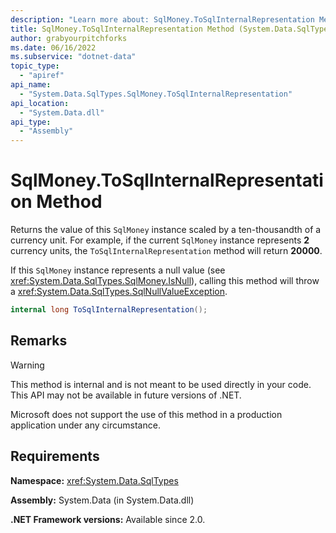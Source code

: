 ```yaml
---
description: "Learn more about: SqlMoney.ToSqlInternalRepresentation Method"
title: SqlMoney.ToSqlInternalRepresentation Method (System.Data.SqlTypes)
author: grabyourpitchforks
ms.date: 06/16/2022
ms.subservice: "dotnet-data"
topic_type:
  - "apiref"
api_name:
  - "System.Data.SqlTypes.SqlMoney.ToSqlInternalRepresentation"
api_location:
  - "System.Data.dll"
api_type:
  - "Assembly"
---
```

# SqlMoney.ToSqlInternalRepresentation Method

Returns the value of this `SqlMoney` instance scaled by a ten-thousandth of a currency unit.
For example, if the current `SqlMoney` instance represents **2** currency units, the
`ToSqlInternalRepresentation` method will return **20000**.

If this `SqlMoney` instance represents a null value (see <xref:System.Data.SqlTypes.SqlMoney.IsNull>), calling this method will throw a <xref:System.Data.SqlTypes.SqlNullValueException>.

```csharp
internal long ToSqlInternalRepresentation();
```

## Remarks

> [!WARNING]
> This method is internal and is not meant to be used directly in your code. This API may not be available in future versions of .NET.
>
> Microsoft does not support the use of this method in a production application under any circumstance.

## Requirements

**Namespace:** <xref:System.Data.SqlTypes>

**Assembly:** System.Data (in System.Data.dll)

**.NET Framework versions:** Available since 2.0.
